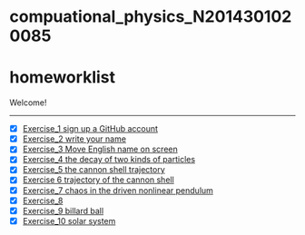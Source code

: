 # compuational_physics_N2014301020085
# homeworklist
Welcome!

***
- [x] [Exercise_1  sign up a GitHub account](https://github.com/newsubmarine/compuational_physics_N2014301020085/blob/master/exercise_1)
- [x] [Exercise_2  write your name](https://github.com/newsubmarine/compuational_physics_N2014301020085/blob/master/exercise_2.py)
- [x] [Exercise_3  Move English name on screen](https://www.zybuluo.com/New-submarine/note/513484)
- [x] [Exercise_4  the decay of two kinds of particles](https://www.evernote.com/shard/s670/sh/df825138-d51b-4f67-93eb-118f6386fd47/c600dae591885fbea0e11da673827b06)
- [x] [Exercise_5 the cannon shell trajectory](https://www.zybuluo.com/New-submarine/note/534168)
- [x] [Exercise 6 trajectory of the cannon shell](https://www.zybuluo.com/mdeditor#542255)
- [x] [Exercise_7 chaos in the driven nonlinear pendulum](https://www.zybuluo.com/mdeditor#550151)
- [x] [Exercise_8 ](https://www.zybuluo.com/New-submarine/note/565935)
- [x] [Exercise_9 billard ball](https://www.zybuluo.com/New-submarine/note/573530)
- [x] [Exercise_10 solar system](https://www.zybuluo.com/mdeditor#581458)
